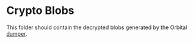 Crypto Blobs
============

This folder should contain the decrypted blobs generated by the Orbital [dumper](https://github.com/AlexAltea/orbital/tree/master/tools/dumper).
